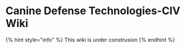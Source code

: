 # Canine Defense Technologies-CIV Wiki



{% hint style="info" %}
This wiki is under construsion
{% endhint %}
